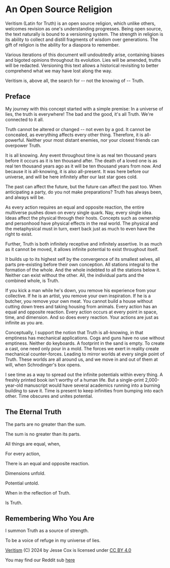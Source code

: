 # An Open Source Religion

Veritism (Latin for Truth) is an open source religion, which unlike others, welcomes revision as one's understanding progresses. Being open source, the text naturally is bound to a versioning system. The strength in religion is its ability to collect and distill fragments of wisdom over generations. The gift of religion is the ability for a diaspora to remember.

Various iterations of this document will undoubtedly arise, containing biases and bigoted opinions throughout its evolution. Lies will be amended, truths will be redacted. Versioning this text allows a historical revisiting to better comprehend what we may have lost along the way.

Veritism is, above all, the search for -- not the knowing of -- Truth.

## Preface

My journey with this concept started with a simple premise: In a universe of lies, the truth is everywhere! The bad and the good, it's all Truth. We're connected to it all.

Truth cannot be altered or changed -- not even by a god. It cannot be concealed, as everything affects every other thing. Therefore, it is all-powerful. Neither your most distant enemies, nor your closest friends can overpower Truth.

It is all knowing. Any event throughout time is as real ten thousand years before it occurs as it is ten thousand after. The death of a loved one is as real ten thousand years ago as it will be ten thousand years from now. And because it is all-knowing, it is also all-present. It was here before our universe, and will be here infinitely after our last star goes cold.

The past can affect the future, but the future can affect the past too. When anticipating a party, do you not make preparations? Truth has always been, and always will be.

As every action requires an equal and opposite reaction, the entire multiverse pushes down on every single quark. Nay, every single idea. Ideas affect the physical through their hosts. Concepts such as ownership and personhood have physical effects in the real world. The physical and the metaphysical must in turn, exert back just as much to even have the right to exist.

Further, Truth is both infinitely receptive and infinitely assertive. In as much as it cannot be moved, it allows infinite potential to exist throughout itself.

It builds up to its highest self by the convergence of its smallest selves, all parts pre-existing before their own conception. All stations integral to the formation of the whole. And the whole indebted to all the stations below it. Neither can exist without the other. All, the individual parts and the combined whole, is Truth.

If you kick a man while he's down, you remove his experience from your collective. If he is an artist, you remove your own inspiration. If he is a butcher, you remove your own meat. You cannot build a house without cutting down trees and taking housing from animals. Every action has an equal and opposite reaction. Every action occurs at every point in space, time, and dimension. And so does every reaction. Your actions are just as infinite as you are.

Conceptually, I support the notion that Truth is all-knowing, in that emptiness has mechanical applications. Cogs and guns have no use without emptiness. Neither do keyboards. A footprint in the sand is empty. To create a cast, one need only pour in a mold. The forces we exert in reality create mechanical counter-forces. Leading to mirror worlds at every single point of Truth. These worlds are all around us, and we move in and out of them at will, when Schrodinger's box opens.

I see time as a way to spread out the infinite potentials within every thing. A freshly printed book isn't worthy of a human life. But a single-print 2,000-year-old manuscript would have several academics running into a burning building to save it. Time is present to keep infinities from bumping into each other. Time obscures and unites potential.

## The Eternal Truth
The parts are no greater than the sum.

The sum is no greater than its parts.

All things are equal, when,

For every action,

There is an equal and opposite reaction.


Dimensions unfold.

Potential untold.

When in the reflection of Truth.

Is Truth.

## Remembering Who You Are
I summon Truth as a source of strength.

To be a voice of refuge in my universe of lies.

 [Veritism](https://github.com/ki4jgt/Veritism) (C) 2024 by Jesse Cox is licensed under [CC BY 4.0](https://creativecommons.org/licenses/by/4.0/)

 You may find our Reddit sub [here](https://www.reddit.com/r/Veritism/)
